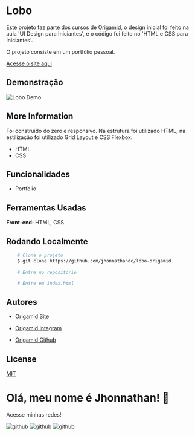 # Lobo

Este projeto faz parte dos cursos de [Origamid](https://www.origamid.com), o design inicial foi feito na aula 'UI Design para Iniciantes', e o código foi feito no 'HTML e CSS para Iniciantes'.

O projeto consiste em um portfólio pessoal.

[Acesse o site aqui](https://loboorigamid.vercel.app/)
## Demonstração

![Lobo Demo](https://user-images.githubusercontent.com/82620787/171970791-e3c17ce5-ca3a-495a-8741-06e0de367a32.png)
## More Information

Foi construído do zero e responsivo. Na estrutura foi utilizado HTML, na estilização foi utilizado Grid Layout e CSS Flexbox.
- HTML
- CSS
## Funcionalidades

- Portfolio

## Ferramentas Usadas

**Front-end:** HTML, CSS
## Rodando Localmente

```bash
    # Clone o projeto
    $ git clone https://github.com/jhonnathandc/lobo-origamid
    
    # Entre no repositório

    # Entre em index.html
```

## Autores

- [Origamid Site](https://www.origamid.com)

- [Origamid Intagram](https://www.instagram.com/origamid.cursos/)

- [Origamid Github](https://github.com/origamid)



## License

[MIT](https://choosealicense.com/licenses/mit/)


# Olá, meu nome é Jhonnathan! 👋

<p>Acesse minhas redes!</p>

[![github](https://img.shields.io/badge/-github-%23333?style=for-the-badge&logo=github&logoColor=white)](https://github.com/jhonnathandc)
[![github](https://img.shields.io/badge/-LinkedIn-%230077B5?style=for-the-badge&logo=linkedin&logoColor=white)]("https://www.linkedin.com/in/jhonnathan-cora-6427661b0/)
[![github](https://img.shields.io/badge/-instagram-%23E4405F?style=for-the-badge&logo=instagram&logoColor=white)](https://www.instagram.com/jhonnathandc/)
